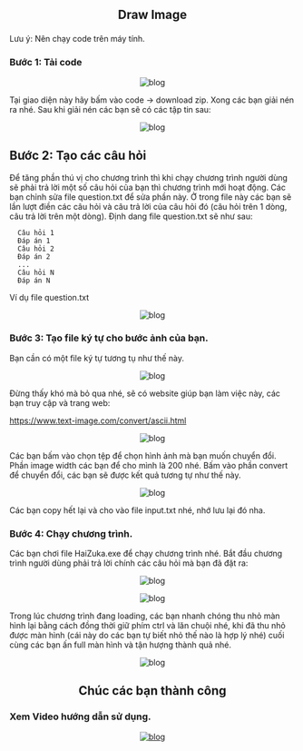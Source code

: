 ## <p align="center"> Draw Image </p>


Lưu ý: Nên chạy code trên máy tính.

### Bước 1: Tải code
<p align="center"> <img src="images/1.png" alt="blog" /> </p>
Tại giao diện này hãy bấm vào code -> download zip.
Xong các bạn giải nén ra nhé. Sau khi giải nén các bạn sẽ có các tập tin sau:

<p align="center"> <img src="images/2.png" alt="blog" /> </p>

## Bước 2: Tạo các câu hỏi
Để tăng phần thú vị cho chương trình thì khi chạy chương trình người dùng sẽ phải trả lời một số câu hỏi của bạn thì chương trình mới hoạt động.
Các bạn chỉnh sửa file question.txt để sửa phần này.
Ở trong file này các bạn sẽ lần lượt điền các câu hỏi và câu trả lời của câu hỏi đó (câu hỏi trên 1 dòng, câu trả lời trên một dòng).
Định dang file question.txt sẽ như sau:

```
  Câu hỏi 1
  Đáp án 1
  Câu hỏi 2
  Đáp án 2
  ...
  Câu hỏi N
  Đáp án N
```
Ví dụ file question.txt

<p align="center"> <img src="images/3.png" alt="blog" /> </p>

### Bước 3: Tạo file ký tự cho bước ảnh của bạn.
Bạn cần có một file ký tự tương tụ như thế này.

<p align="center"> <img src="images/4.png" alt="blog" /> </p>
Đừng thấy khó mà bỏ qua nhé, sẽ có website giúp bạn làm việc này, các bạn truy cập và trang web:

https://www.text-image.com/convert/ascii.html

<p align="center"> <img src="images/5.png" alt="blog" /> </p>
Các bạn bấm vào chọn tệp để chọn hình ảnh mà bạn muốn chuyển đổi.
Phần image width các bạn để cho mình là 200 nhé.
Bấm vào phần convert để chuyển đổi, các bạn sẽ được kết quả tương tự như thế này.
<p align="center"> <img src="images/6.png" alt="blog" /> </p>
Các bạn copy hết lại và cho vào file input.txt nhé, nhớ lưu lại đó nha.

### Bước 4: Chạy chương trình.
Các bạn chơi file HaiZuka.exe để chạy chương trình nhé.
Bắt đầu chương trình người dùng phải trả lời chính các câu hỏi mà bạn đã đặt ra:

<p align="center"> <img src="images/7.png" alt="blog" /> </p>

<p align="center"> <img src="images/8.png" alt="blog" /> </p>
Trong lúc chương trình đang loading, các bạn nhanh chóng thu nhỏ màn hình lại bằng cách đồng thời giữ phím ctrl và lăn chuội nhé, khi đã thu nhỏ được màn hình (cái này do các bạn tự biết nhỏ thế nào là hợp lý nhé) cuối cùng các bạn ấn full màn hình và tận hượng thành quả nhé.

<p align="center"> <img src="images/9.png" alt="blog" /> </p>

## <p align="center"> Chúc các bạn thành công </p>

### Xem Video hướng dẫn sử dụng.
[<p align="center"> <img src="images/10.png" alt="blog" /> </p>](https://www.youtube.com/watch?v=BYcQ64fNCPA)
